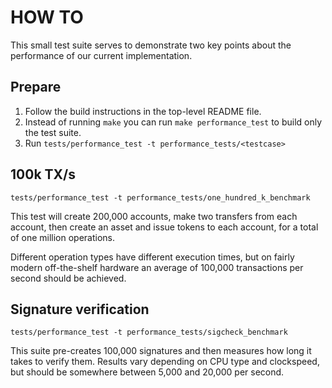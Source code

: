 HOW TO
======

This small test suite serves to demonstrate two key points about the performance
of our current implementation.

Prepare
-------

1. Follow the build instructions in the top-level README file.
2. Instead of running ``make`` you can run ``make performance_test`` to build
   only the test suite.
3. Run ``tests/performance_test -t performance_tests/<testcase>``


100k TX/s
---------

``tests/performance_test -t performance_tests/one_hundred_k_benchmark``

This test will create 200,000 accounts, make two transfers from each account,
then create an asset and issue tokens to each account, for a total of one
million operations.

Different operation types have different execution times, but on fairly modern
off-the-shelf hardware an average of 100,000 transactions per second should be
achieved.

Signature verification
----------------------

``tests/performance_test -t performance_tests/sigcheck_benchmark``

This suite pre-creates 100,000 signatures and then measures how long it takes
to verify them. Results vary depending on CPU type and clockspeed, but should be
somewhere between 5,000 and 20,000 per second.
